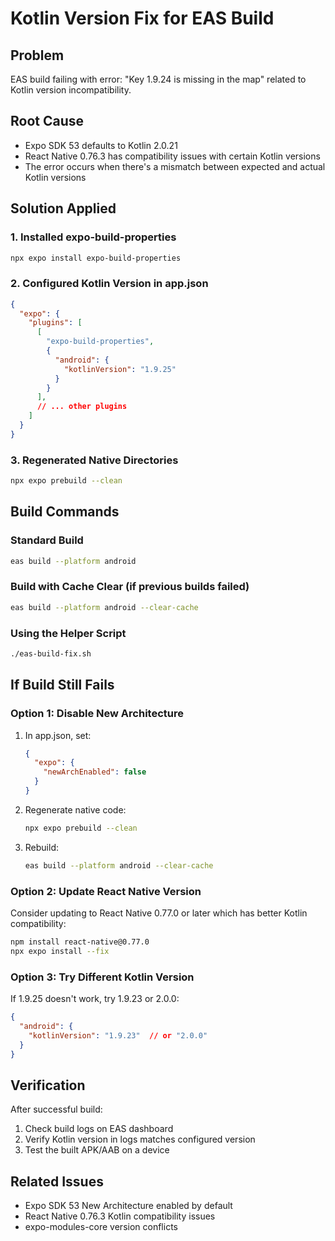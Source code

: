 # Kotlin Version Fix for EAS Build

## Problem
EAS build failing with error: "Key 1.9.24 is missing in the map" related to Kotlin version incompatibility.

## Root Cause
- Expo SDK 53 defaults to Kotlin 2.0.21
- React Native 0.76.3 has compatibility issues with certain Kotlin versions
- The error occurs when there's a mismatch between expected and actual Kotlin versions

## Solution Applied

### 1. Installed expo-build-properties
```bash
npx expo install expo-build-properties
```

### 2. Configured Kotlin Version in app.json
```json
{
  "expo": {
    "plugins": [
      [
        "expo-build-properties",
        {
          "android": {
            "kotlinVersion": "1.9.25"
          }
        }
      ],
      // ... other plugins
    ]
  }
}
```

### 3. Regenerated Native Directories
```bash
npx expo prebuild --clean
```

## Build Commands

### Standard Build
```bash
eas build --platform android
```

### Build with Cache Clear (if previous builds failed)
```bash
eas build --platform android --clear-cache
```

### Using the Helper Script
```bash
./eas-build-fix.sh
```

## If Build Still Fails

### Option 1: Disable New Architecture
1. In app.json, set:
   ```json
   {
     "expo": {
       "newArchEnabled": false
     }
   }
   ```

2. Regenerate native code:
   ```bash
   npx expo prebuild --clean
   ```

3. Rebuild:
   ```bash
   eas build --platform android --clear-cache
   ```

### Option 2: Update React Native Version
Consider updating to React Native 0.77.0 or later which has better Kotlin compatibility:
```bash
npm install react-native@0.77.0
npx expo install --fix
```

### Option 3: Try Different Kotlin Version
If 1.9.25 doesn't work, try 1.9.23 or 2.0.0:
```json
{
  "android": {
    "kotlinVersion": "1.9.23"  // or "2.0.0"
  }
}
```

## Verification

After successful build:
1. Check build logs on EAS dashboard
2. Verify Kotlin version in logs matches configured version
3. Test the built APK/AAB on a device

## Related Issues
- Expo SDK 53 New Architecture enabled by default
- React Native 0.76.3 Kotlin compatibility issues
- expo-modules-core version conflicts